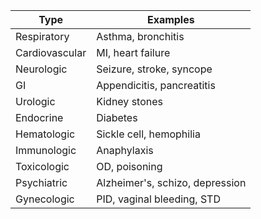 
| Type | Examples |
|----|----|
| Respiratory | Asthma, bronchitis |
| Cardiovascular | MI, heart failure |
| Neurologic | Seizure, stroke, syncope |
| GI | Appendicitis, pancreatitis |
| Urologic | Kidney stones |
| Endocrine | Diabetes |
| Hematologic | Sickle cell, hemophilia |
| Immunologic | Anaphylaxis |
| Toxicologic | OD, poisoning |
| Psychiatric | Alzheimer's, schizo, depression |
| Gynecologic | PID, vaginal bleeding, STD |
